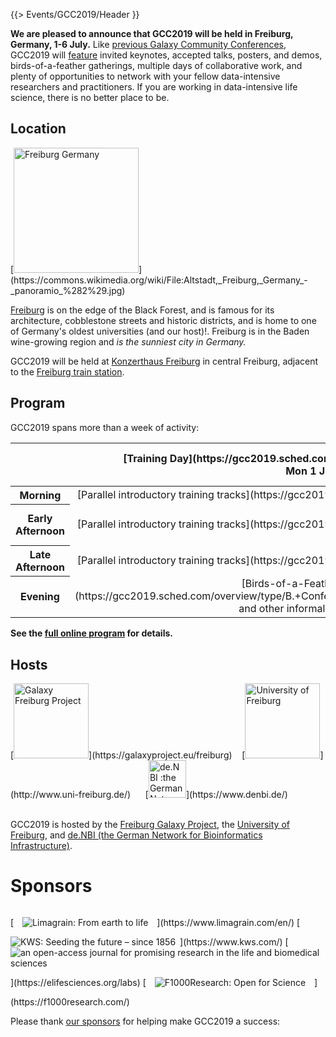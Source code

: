 {{> Events/GCC2019/Header }}

**We are pleased to announce that GCC2019 will be held in Freiburg, Germany, 1-6 July.**  Like [previous Galaxy Community Conferences](/src/gcc/index.md), GCC2019 will [feature](https://gcc2019.sched.com/) invited keynotes, accepted talks, posters, and demos, birds-of-a-feather gatherings, multiple days of collaborative work, and plenty of opportunities to network with your fellow data-intensive researchers and practitioners.  If you are working in data-intensive life science, there is no better place to be.

## Location

<div class="float-right">
[<img src="/src/events/gcc2019/freiburg_street_thumb.jpg" alt="Freiburg Germany" width="200" />](https://commons.wikimedia.org/wiki/File:Altstadt,_Freiburg,_Germany_-_panoramio_%282%29.jpg)
</div>

[Freiburg](https://visit.freiburg.de/en) is on the edge of the Black Forest, and is famous for its architecture, cobblestone streets and historic districts, and is home to one of Germany's oldest universities (and our host)!. Freiburg is in the Baden wine-growing region and *is the sunniest city in Germany.*

GCC2019 will be held at [Konzerthaus Freiburg](http://www.konzerthaus.freiburg.de/) in central Freiburg, adjacent to the [Freiburg train station](https://www.bahnhof.de/bahnhof-de/Freiburg__Breisgau__Hbf-1039062).


## Program

GCC2019 spans more than a week of activity:

<table class="table table-striped" style="text-align: center">
<thead>
  <tr>
    <th> </th>
    <th> [Training Day](https://gcc2019.sched.com/overview/type/A.+Training+Day)<br />Mon 1 Jul </th>
    <th> [Conference](https://gcc2019.sched.com/overview/type/B.+Conference)<br />Tue-Thu 2-4 Jul </th>
    <th> [CoFest: Core](/src/events/gcc2019/cofest/index.md)<br />Fri-Sat 5-6 Jul </th>
    <th> [CoFest: Encore](/src/events/gcc2019/cofest/index.md)<br />Sun-Mon 7-8 Jul </th>
  </tr>
</thead>
<tbody>
  <tr>
    <th> Morning </th>
    <td> [Parallel introductory training tracks](https://gcc2019.sched.com/overview/type/A.+Training+Day) </td>
    <td> Talks: Invited, accepted, and lightning </td>
    <td> Collaboration!</td>
    <td> More collaboration! </td>
  </tr>
  <tr>
    <th> Early Afternoon </th>
    <td> [Parallel introductory training tracks](https://gcc2019.sched.com/overview/type/A.+Training+Day) </td>
    <td> Training sessions: 6 tracks <br /> [Poster, Demo and Sponsor Session](https://gcc2019.sched.com/overview/type/B.+Conference/Posters+%2B+Demos)</td>
    <td> Collaboration!</td>
    <td> More collaboration! </td>
  </tr>
  <tr>
    <th> Late Afternoon </th>
    <td> [Parallel introductory training tracks](https://gcc2019.sched.com/overview/type/A.+Training+Day) </td>
    <td> Training sessions: 6 tracks <br /> Talks: Invited, accepted, and lightning</td>
    <td> Collaboration!</td>
    <td> More collaboration! </td>
  </tr>
  <tr>
    <th> Evening </th>
    <td> [Birds-of-a-Feather (BoFs)](https://gcc2019.sched.com/overview/type/B.+Conference/Break+%2F+Social+%2F+Networking) and other informal networking </td>
    <td> [BoFs](https://gcc2019.sched.com/overview/type/B.+Conference/Break+%2F+Social+%2F+Networking) and other informal networking; [Conference Dinner (Wed)](https://sched.co/LufW)</td>
    <td> Informal networking </td>
    <td> *Really* informal networking </td>
  </tr>
</tbody>
</table>

**See the [full online program](https://gcc2019.sched.com/) for details.**

## Hosts

<div class="center">
[<img src="/src/images/logos/FreiburgGalaxyTeam.png" alt="Galaxy Freiburg Project" height="120" />](https://galaxyproject.eu/freiburg) &nbsp;&nbsp; [<img src="/src/images/logos/UniFreiburg.png" alt="University of Freiburg" height="120" />](http://www.uni-freiburg.de/) &nbsp;&nbsp;&nbsp;&nbsp; [<img src="/src/images/logos/deNBILogo.png" alt="de.NBI :the German Network for Bioinformatics Infrastructure" height="60" />](https://www.denbi.de/)
</div>

<br />

GCC2019 is hosted by the [Freiburg Galaxy Project](https://galaxyproject.eu/freiburg), the [University of Freiburg](http://www.uni-freiburg.de/), and [de.NBI (the German Network for Bioinformatics Infrastructure)](https://www.denbi.de/).

# Sponsors

<div class="center">
[<img style="max-height: 8em; padding: 1em;" src="/src/images/logos/limagrain-logo-red.png" alt="Limagrain: From earth to life" />](https://www.limagrain.com/en/)
[<img style="max-height: 7em; padding-right: 0.5em;" src="/src/images/logos/kws-logo-slogan.png" alt="KWS: Seeding the future – since 1856" />](https://www.kws.com/)
[<img style="max-height: 8em" src="/src/images/logos/elife-logo-squarish.png" alt="an open-access journal for promising research in the life and biomedical sciences" />](https://elifesciences.org/labs)
[<img  style="padding: 1em; max-height: 7em;" src="/src/images/logos/f1000research-squarish.png" alt="F1000Research: Open for Science" />](https://f1000research.com/)
</div>

Please thank [our sponsors](/src/events/gcc2019/sponsors/index.md) for helping make GCC2019 a success:
